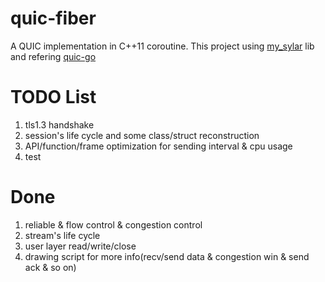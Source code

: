 # quic-fiber
A QUIC implementation in C++11 coroutine. 
This project using [my_sylar](https://github.com/hankai17/my_sylar) lib and refering [quic-go](https://github.com/lucas-clemente/quic-go)

# TODO List
1. tls1.3 handshake
2. session's life cycle and some class/struct reconstruction 
3. API/function/frame optimization for sending interval & cpu usage
4. test

# Done
1. reliable & flow control & congestion control
2. stream's life cycle
3. user layer read/write/close
4. drawing script for more info(recv/send data & congestion win & send ack & so on)
